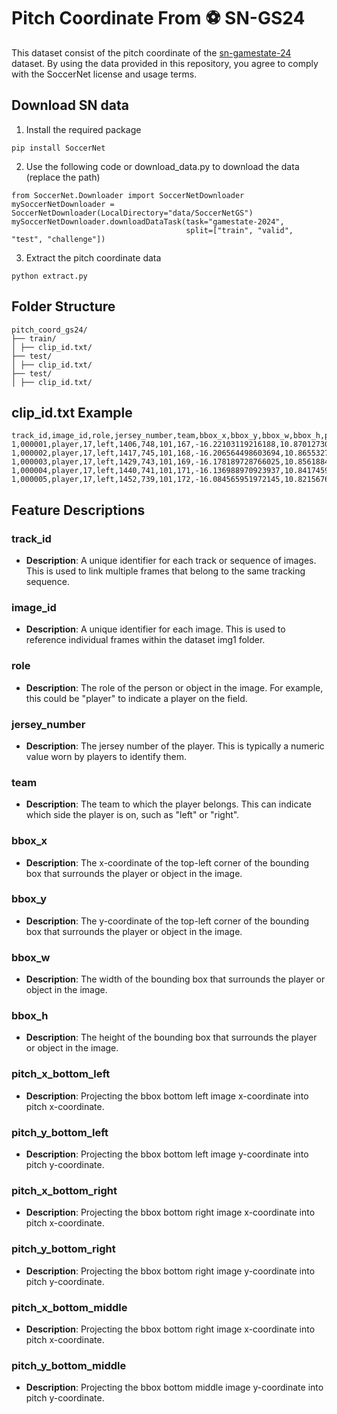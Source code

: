 # Pitch Coordinate From ⚽ SN-GS24

This dataset consist of the pitch coordinate of the [sn-gamestate-24](https://github.com/SoccerNet/sn-gamestate) dataset. By using the data provided in this repository, you agree to comply with the SoccerNet license and usage terms.

## Download SN data
1. Install the required package
```
pip install SoccerNet
```
2. Use the following code or download_data.py to download the data (replace the path)
```
from SoccerNet.Downloader import SoccerNetDownloader
mySoccerNetDownloader = SoccerNetDownloader(LocalDirectory="data/SoccerNetGS")
mySoccerNetDownloader.downloadDataTask(task="gamestate-2024",
                                       split=["train", "valid", "test", "challenge"])
```
3. Extract the pitch coordinate data
```
python extract.py
```
## Folder Structure
```
pitch_coord_gs24/
├── train/
│ ├── clip_id.txt/
├── test/
│ ├── clip_id.txt/
├── test/
│ ├── clip_id.txt/
```

## clip_id.txt Example

```csv
track_id,image_id,role,jersey_number,team,bbox_x,bbox_y,bbox_w,bbox_h,pitch_x_bottom_left,pitch_y_bottom_left,pitch_x_bottom_right,pitch_y_bottom_right,pitch_x_bottom_middle,pitch_y_bottom_middle
1,000001,player,17,left,1406,748,101,167,-16.22103119216188,10.87012730965439,-15.529639130748913,10.266759625111394,-15.874354120475461,10.567585230814622
1,000002,player,17,left,1417,745,101,168,-16.206564498603694,10.865532791300861,-15.516164919893262,10.26271761602362,-15.860385557142575,10.563268170315675
1,000003,player,17,left,1429,743,101,169,-16.178189728766025,10.856188482637888,-15.489741948847326,10.254474846050728,-15.832990437192162,10.554477047582091
1,000004,player,17,left,1440,741,101,171,-16.136988970923937,10.841745902752724,-15.45138424233195,10.241674455473902,-15.793216757598833,10.540859208736808
1,000005,player,17,left,1452,739,101,172,-16.084565951972145,10.821567603224878,-15.402593665401316,10.223662197955681,-15.742617211228062,10.521768813619058

```

## Feature Descriptions

### track_id
- **Description**: A unique identifier for each track or sequence of images. This is used to link multiple frames that belong to the same tracking sequence.

### image_id
- **Description**: A unique identifier for each image. This is used to reference individual frames within the dataset img1 folder.

### role
- **Description**: The role of the person or object in the image. For example, this could be "player" to indicate a player on the field.

### jersey_number
- **Description**: The jersey number of the player. This is typically a numeric value worn by players to identify them.

### team
- **Description**: The team to which the player belongs. This can indicate which side the player is on, such as "left" or "right".

### bbox_x
- **Description**: The x-coordinate of the top-left corner of the bounding box that surrounds the player or object in the image.

### bbox_y
- **Description**: The y-coordinate of the top-left corner of the bounding box that surrounds the player or object in the image.

### bbox_w
- **Description**: The width of the bounding box that surrounds the player or object in the image.

### bbox_h
- **Description**: The height of the bounding box that surrounds the player or object in the image.

### pitch_x_bottom_left
- **Description**: Projecting the bbox bottom left image x-coordinate into pitch x-coordinate.

### pitch_y_bottom_left
- **Description**: Projecting the bbox bottom left image y-coordinate into pitch y-coordinate.

### pitch_x_bottom_right
- **Description**: Projecting the bbox bottom right image x-coordinate into pitch x-coordinate.

### pitch_y_bottom_right
- **Description**: Projecting the bbox bottom right image y-coordinate into pitch y-coordinate.

### pitch_x_bottom_middle
- **Description**: Projecting the bbox bottom right image x-coordinate into pitch x-coordinate.

### pitch_y_bottom_middle
- **Description**: Projecting the bbox bottom middle image y-coordinate into pitch y-coordinate.
